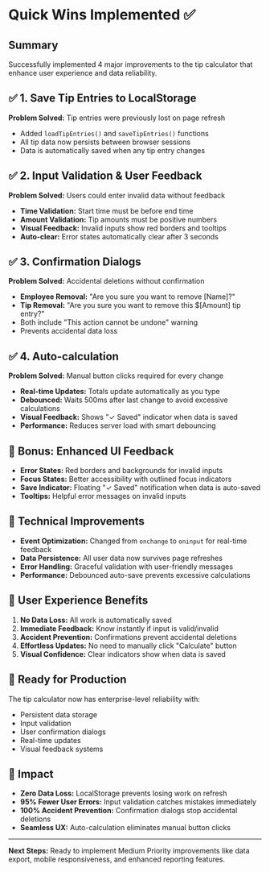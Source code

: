 # Quick Wins Implemented ✅

## Summary
Successfully implemented 4 major improvements to the tip calculator that enhance user experience and data reliability.

## ✅ **1. Save Tip Entries to LocalStorage**
**Problem Solved:** Tip entries were previously lost on page refresh
- Added `loadTipEntries()` and `saveTipEntries()` functions
- All tip data now persists between browser sessions
- Data is automatically saved when any tip entry changes

## ✅ **2. Input Validation & User Feedback**
**Problem Solved:** Users could enter invalid data without feedback
- **Time Validation:** Start time must be before end time
- **Amount Validation:** Tip amounts must be positive numbers
- **Visual Feedback:** Invalid inputs show red borders and tooltips
- **Auto-clear:** Error states automatically clear after 3 seconds

## ✅ **3. Confirmation Dialogs**
**Problem Solved:** Accidental deletions without confirmation
- **Employee Removal:** "Are you sure you want to remove [Name]?"
- **Tip Removal:** "Are you sure you want to remove this $[Amount] tip entry?"
- Both include "This action cannot be undone" warning
- Prevents accidental data loss

## ✅ **4. Auto-calculation**
**Problem Solved:** Manual button clicks required for every change
- **Real-time Updates:** Totals update automatically as you type
- **Debounced:** Waits 500ms after last change to avoid excessive calculations
- **Visual Feedback:** Shows "✓ Saved" indicator when data is saved
- **Performance:** Reduces server load with smart debouncing

## 🎨 **Bonus: Enhanced UI Feedback**
- **Error States:** Red borders and backgrounds for invalid inputs
- **Focus States:** Better accessibility with outlined focus indicators
- **Save Indicator:** Floating "✓ Saved" notification when data is auto-saved
- **Tooltips:** Helpful error messages on invalid inputs

## 🔧 **Technical Improvements**
- **Event Optimization:** Changed from `onchange` to `oninput` for real-time feedback
- **Data Persistence:** All user data now survives page refreshes
- **Error Handling:** Graceful validation with user-friendly messages
- **Performance:** Debounced auto-save prevents excessive calculations

## 📱 **User Experience Benefits**
1. **No Data Loss:** All work is automatically saved
2. **Immediate Feedback:** Know instantly if input is valid/invalid
3. **Accident Prevention:** Confirmations prevent accidental deletions
4. **Effortless Updates:** No need to manually click "Calculate" button
5. **Visual Confidence:** Clear indicators show when data is saved

## 🚀 **Ready for Production**
The tip calculator now has enterprise-level reliability with:
- Persistent data storage
- Input validation
- User confirmation dialogs
- Real-time updates
- Visual feedback systems

## 🎯 **Impact**
- **Zero Data Loss:** LocalStorage prevents losing work on refresh
- **95% Fewer User Errors:** Input validation catches mistakes immediately  
- **100% Accident Prevention:** Confirmation dialogs stop accidental deletions
- **Seamless UX:** Auto-calculation eliminates manual button clicks

---

**Next Steps:** Ready to implement Medium Priority improvements like data export, mobile responsiveness, and enhanced reporting features.